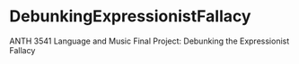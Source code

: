 # DebunkingExpressionistFallacy
ANTH 3541 Language and Music Final Project: Debunking the Expressionist Fallacy
